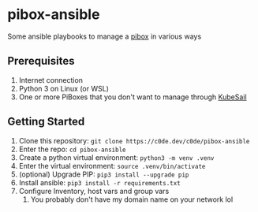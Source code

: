 # pibox-ansible

Some ansible playbooks to manage a [pibox](https://pibox.io) in various ways

## Prerequisites

1. Internet connection
1. Python 3 on Linux (or WSL)
1. One or more PiBoxes that you don't want to manage through [KubeSail](https://kubesail.com)

## Getting Started

1. Clone this repository: `git clone https://c0de.dev/c0de/pibox-ansible`
1. Enter the repo: `cd pibox-ansible`
1. Create a python virtual environment: `python3 -m venv .venv`
1. Enter the virtual environment: `source .venv/bin/activate`
1. (optional) Upgrade PIP: `pip3 install --upgrade pip`
1. Install ansible: `pip3 install -r requirements.txt`
1. Configure Inventory, host vars and group vars
   1. You probably don't have my domain name on your network lol

